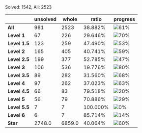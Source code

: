 Solved: 1542, All: 2523

| |unsolved|whole|ratio|progress|
|----|----|----|----|----|
|**All**| 981 | 2523 | 38.882%| ![61%](https://progress-bar.dev/61?title=All) |
|**Level 1**| 67 | 226 | 29.646%| ![70%](https://progress-bar.dev/70?title=Level+1++)|
|**Level 1.5**| 123 | 259 | 47.490%| ![53%](https://progress-bar.dev/53?title=Level+1.5)|
|**Level 2**| 165 | 405 | 40.741%| ![59%](https://progress-bar.dev/59?title=Level+2++)|
|**Level 2.5**| 199 | 377 | 52.785%| ![47%](https://progress-bar.dev/47?title=Level+2.5)|
|**Level 3**| 106 | 536 | 19.776%| ![80%](https://progress-bar.dev/80?title=Level+3++)|
|**Level 3.5**| 89 | 282 | 31.560%| ![68%](https://progress-bar.dev/68?title=Level+3.5)|
|**Level 4**| 97 | 262 | 37.023%| ![63%](https://progress-bar.dev/63?title=Level+4++)|
|**Level 4.5**| 66 | 83 | 79.518%| ![20%](https://progress-bar.dev/20?title=Level+4.5)|
|**Level 5**| 56 | 79 | 70.886%| ![29%](https://progress-bar.dev/29?title=Level+5++)|
|**Level 5.5**| 7 | 7 | 100.000%| ![0%](https://progress-bar.dev/0?title=Level+5.5)|
|**Level 6**| 6 | 7 | 85.714%| ![14%](https://progress-bar.dev/14?title=Level+6++)|
|**Star**|2748.0 | 6859.0 |40.064%| ![60%](https://progress-bar.dev/60?title=Star) |
